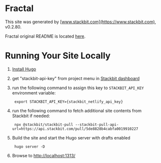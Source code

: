 # Fractal

This site was generated by [www.stackbit.com](https://www.stackbit.com), v0.2.80.

Fractal original README is located [here](./README.theme.md).

# Running Your Site Locally

1. [Install Hugo](https://gohugo.io/getting-started/quick-start/#step-1-install-hugo)

1. get "stackbit-api-key" from project menu in [Stackbit dashboard](https://app.stackbit.com/dashboard)

1. run the following command to assign this key to `STACKBIT_API_KEY` environment variable:

        export STACKBIT_API_KEY={stackbit_netlify_api_key}

1. run the following command to fetch additional site contents from Stackbit if needed:

        npx @stackbit/stackbit-pull --stackbit-pull-api-url=https://api.stackbit.com/pull/5de8828b4cabfa0019910227

1. Build the site and start the Hugo server with drafts enabled

        hugo server -D

1. Browse to [http://localhost:1313/](http://localhost:1313/)
